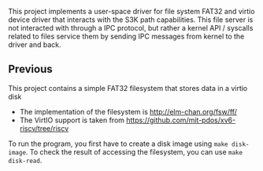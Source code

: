 This project implements a user-space driver for file system FAT32 and virtio device driver
that interacts with the S3K path capabilities. This file server is not interacted with
through a IPC protocol, but rather a kernel API / syscalls related to files service
them by sending IPC messages from kernel to the driver and back.

## Previous

This project contains a simple FAT32 filesystem that stores data in a virtio
disk

- The implementation of the filesystem is http://elm-chan.org/fsw/ff/
- The VirtIO support is taken from
  https://github.com/mit-pdos/xv6-riscv/tree/riscv
  
To run the program, you first have to create a disk image using ``make
disk-image``.
To check the result of accessing the filesystem, you can use ``make disk-read``.
